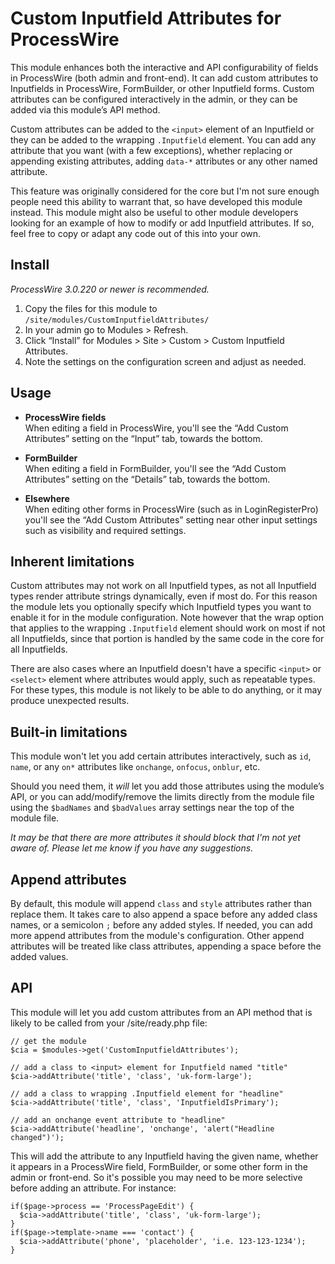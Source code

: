 # Custom Inputfield Attributes for ProcessWire

This module enhances both the interactive and API configurability of 
fields in ProcessWire (both admin and front-end). It can add custom 
attributes to Inputfields in ProcessWire, FormBuilder, or other 
Inputfield forms. Custom attributes can be configured interactively in the
admin, or they can be added via this module’s API method. 

Custom attributes can be added to the `<input>` element of an Inputfield or 
they can be added to the wrapping `.Inputfield` element. You can add any
attribute that you want (with a few exceptions), whether replacing or appending 
existing attributes, adding `data-*` attributes or any other named attribute.

This feature was originally considered for the core but I'm not sure enough
people need this ability to warrant that, so have developed this module instead.
This module might also be useful to other module developers looking for an 
example of how to modify or add Inputfield attributes. If so, feel free to 
copy or adapt any code out of this into your own.


## Install

*ProcessWire 3.0.220 or newer is recommended.*

1. Copy the files for this module to `/site/modules/CustomInputfieldAttributes/`
2. In your admin go to Modules > Refresh. 
3. Click “Install” for Modules > Site > Custom > Custom Inputfield Attributes.
4. Note the settings on the configuration screen and adjust as needed.


## Usage

- **ProcessWire fields**  
  When editing a field in ProcessWire, you'll see the “Add Custom Attributes” 
  setting on the “Input” tab, towards the bottom. 
 

- **FormBuilder**  
  When editing a field in FormBuilder, you'll see the “Add Custom Attributes”
  setting on the “Details” tab, towards the bottom.
 

- **Elsewhere**  
  When editing other forms in ProcessWire (such as in LoginRegisterPro) you'll
  see the “Add Custom Attributes” setting near other input settings such as 
  visibility and required settings. 


## Inherent limitations

Custom attributes may not work on all Inputfield types, as not all Inputfield
types render attribute strings dynamically, even if most do. For this reason
the module lets you optionally specify which Inputfield types you want to
enable it for in the module configuration. Note however that the wrap option
that applies to the wrapping `.Inputfield` element should work on most if not
all Inputfields, since that portion is handled by the same code in the core
for all Inputfields. 

There are also cases where an Inputfield doesn't have a specific `<input>`
or `<select>` element where attributes would apply, such as repeatable types.
For these types, this module is not likely to be able to do anything, or 
it may produce unexpected results. 

## Built-in limitations

This module won't let you add certain attributes interactively, such as 
`id`, `name`, or any `on*` attributes like `onchange`, `onfocus`, 
`onblur`, etc. 

Should you need them, it *will* let you add those attributes using the 
module’s API, or you can add/modify/remove the limits directly from the 
module file using the `$badNames` and `$badValues` array settings near 
the top of the module file. 

*It may be that there are more attributes it should block that I'm not
yet aware of. Please let me know if you have any suggestions.*


## Append attributes

By default, this module will append `class` and `style` attributes rather
than replace them. It takes care to also append a space before any added
class names, or a semicolon `;` before any added styles. If needed, you 
can add more append attributes from the module's configuration. Other
append attributes will be treated like class attributes, appending a
space before the added values. 


## API

This module will let you add custom attributes from an API method that
is likely to be called from your /site/ready.php file:
~~~~~
// get the module
$cia = $modules->get('CustomInputfieldAttributes');

// add a class to <input> element for Inputfield named "title"
$cia->addAttribute('title', 'class', 'uk-form-large'); 

// add a class to wrapping .Inputfield element for "headline"
$cia->addAttribute('title', 'class', 'InputfieldIsPrimary'); 

// add an onchange event attribute to "headline"
$cia->addAttribute('headline', 'onchange', 'alert("Headline changed")');
~~~~~
This will add the attribute to any Inputfield having the given name, whether
it appears in a ProcessWire field, FormBuilder, or some other form in the
admin or front-end. So it's possible you may need to be more selective 
before adding an attribute. For instance:
~~~~~
if($page->process == 'ProcessPageEdit') {
  $cia->addAttribute('title', 'class', 'uk-form-large'); 
}
if($page->template->name === 'contact') {
  $cia->addAttribute('phone', 'placeholder', 'i.e. 123-123-1234'); 
}
~~~~~